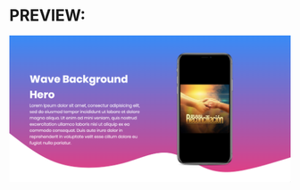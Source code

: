 # PREVIEW:


![img](https://github.com/jcrommar/wave_hero/blob/master/wave_background_screenshot.png?raw=true)
